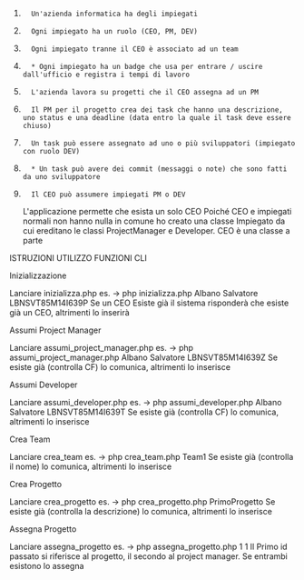1.       Un'azienda informatica ha degli impiegati

2.       Ogni impiegato ha un ruolo (CEO, PM, DEV)

3.       Ogni impiegato tranne il CEO è associato ad un team

4.       * Ogni impiegato ha un badge che usa per entrare / uscire dall'ufficio e registra i tempi di lavoro

5.       L'azienda lavora su progetti che il CEO assegna ad un PM

6.       Il PM per il progetto crea dei task che hanno una descrizione, uno status e una deadline (data entro la quale il task deve essere chiuso)

7.       Un task può essere assegnato ad uno o più sviluppatori (impiegato con ruolo DEV)

8.       * Un task può avere dei commit (messaggi o note) che sono fatti da uno sviluppatore

9.       Il CEO può assumere impiegati PM o DEV



   L'applicazione permette che esista un solo CEO
   Poiché CEO e impiegati normali non hanno nulla in comune ho creato una classe Impiegato da cui ereditano le classi ProjectManager e Developer.
   CEO è una classe a parte 


ISTRUZIONI UTILIZZO FUNZIONI CLI

Inizializzazione

Lanciare inizializza.php es. -> php inizializza.php Albano Salvatore LBNSVT85M14I639P
Se un CEO Esiste già il sistema risponderà che esiste già un CEO, altrimenti lo inserirà

   Assumi Project Manager

   Lanciare assumi_project_manager.php es. -> php assumi_project_manager.php Albano Salvatore LBNSVT85M14I639Z
   Se esiste già (controlla CF) lo comunica, altrimenti lo inserisce

   Assumi Developer

   Lanciare assumi_developer.php es. -> php assumi_developer.php Albano Salvatore LBNSVT85M14I639T
   Se esiste già (controlla CF) lo comunica, altrimenti lo inserisce

   Crea Team

   Lanciare crea_team es. -> php crea_team.php Team1
   Se esiste già (controlla il nome) lo comunica, altrimenti lo inserisce

   Crea Progetto

   Lanciare crea_progetto es. -> php crea_progetto.php PrimoProgetto
   Se esiste già (controlla la descrizione) lo comunica, altrimenti lo inserisce

   Assegna Progetto

   Lanciare assegna_progetto es. -> php assegna_progetto.php 1 1
   Il Primo id passato si riferisce al progetto, il secondo al project manager. Se entrambi esistono lo assegna






